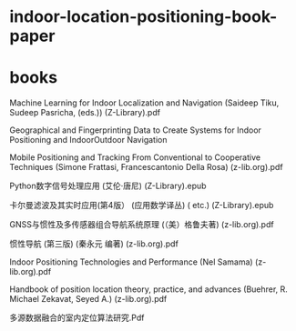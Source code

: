 ﻿# indoor-location-positioning-book-paper
# books
Machine Learning for Indoor Localization and Navigation (Saideep Tiku, Sudeep Pasricha, (eds.)) (Z-Library).pdf

Geographical and Fingerprinting Data to Create Systems for Indoor Positioning and IndoorOutdoor Navigation

Mobile Positioning and Tracking From Conventional to Cooperative Techniques (Simone Frattasi, Francescantonio Della Rosa) (z-lib.org).pdf

Python数字信号处理应用 (艾伦·唐尼) (Z-Library).epub

卡尔曼滤波及其实时应用(第4版） (应用数学译丛) ( etc.) (Z-Library).epub

GNSS与惯性及多传感器组合导航系统原理 (（美）格鲁夫著) (z-lib.org).pdf

惯性导航 (第三版) (秦永元 编著) (z-lib.org).pdf

Indoor Positioning Technologies and Performance (Nel Samama) (z-lib.org).pdf

Handbook of position location  theory, practice, and advances (Buehrer, R. Michael Zekavat, Seyed A.) (z-lib.org).pdf

多源数据融合的室内定位算法研究.Pdf
